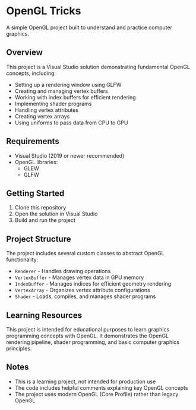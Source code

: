 # OpenGL Tricks

A simple OpenGL project built to understand and practice computer graphics.

## Overview

This project is a Visual Studio solution demonstrating fundamental OpenGL concepts, including:

- Setting up a rendering window using GLFW
- Creating and managing vertex buffers
- Working with index buffers for efficient rendering
- Implementing shader programs
- Handling vertex attributes
- Creating vertex arrays
- Using uniforms to pass data from CPU to GPU

## Requirements

- Visual Studio (2019 or newer recommended)
- OpenGL libraries:
  - GLEW
  - GLFW

## Getting Started

1. Clone this repository
2. Open the solution in Visual Studio
3. Build and run the project

## Project Structure

The project includes several custom classes to abstract OpenGL functionality:
- `Renderer` - Handles drawing operations
- `VertexBuffer` - Manages vertex data in GPU memory
- `IndexBuffer` - Manages indices for efficient geometry rendering
- `VertexArray` - Organizes vertex attribute configurations
- `Shader` - Loads, compiles, and manages shader programs

## Learning Resources

This project is intended for educational purposes to learn graphics programming concepts with OpenGL. It demonstrates the OpenGL rendering pipeline, shader programming, and basic computer graphics principles.

## Notes

- This is a learning project, not intended for production use
- The code includes helpful comments explaining key OpenGL concepts
- The project uses modern OpenGL (Core Profile) rather than legacy OpenGL